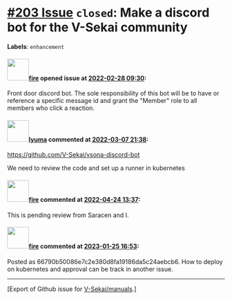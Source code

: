 # [\#203 Issue](https://github.com/V-Sekai/manuals/issues/203) `closed`: Make a discord bot for the V-Sekai community
**Labels**: `enhancement`


#### <img src="https://avatars.githubusercontent.com/u/32321?u=c2e06a3d2b49a467aa907e54aa259516440267cc&v=4" width="50">[fire](https://github.com/fire) opened issue at [2022-02-28 09:30](https://github.com/V-Sekai/manuals/issues/203):

Front door discord bot. The sole responsibility of this bot will be to have or reference a specific message id and grant the "Member" role to all members who click a reaction.


#### <img src="https://avatars.githubusercontent.com/u/39946030?v=4" width="50">[lyuma](https://github.com/lyuma) commented at [2022-03-07 21:38](https://github.com/V-Sekai/manuals/issues/203#issuecomment-1061163200):

https://github.com/V-Sekai/vsona-discord-bot

We need to review the code and set up a runner in kubernetes

#### <img src="https://avatars.githubusercontent.com/u/32321?u=c2e06a3d2b49a467aa907e54aa259516440267cc&v=4" width="50">[fire](https://github.com/fire) commented at [2022-04-24 13:37](https://github.com/V-Sekai/manuals/issues/203#issuecomment-1107843751):

This is pending review from Saracen and I.

#### <img src="https://avatars.githubusercontent.com/u/32321?u=c2e06a3d2b49a467aa907e54aa259516440267cc&v=4" width="50">[fire](https://github.com/fire) commented at [2023-01-25 16:53](https://github.com/V-Sekai/manuals/issues/203#issuecomment-1403923150):

Posted as 66790b50086e7c2e380d8fa19186da5c24aebcb6. How to deploy on kubernetes and approval can be track in another issue.


-------------------------------------------------------------------------------



[Export of Github issue for [V-Sekai/manuals](https://github.com/V-Sekai/manuals).]
